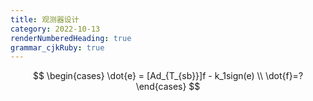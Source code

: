 ```yaml
---
title: 观测器设计
category: 2022-10-13
renderNumberedHeading: true
grammar_cjkRuby: true
---
```



$$
\begin{cases}
\dot{e} = [Ad_{T_{sb}}]f - k_1sign(e) \\
\dot{f}=?
\end{cases}
$$